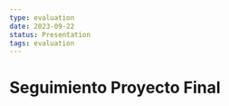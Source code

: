 ```yaml
---
type: evaluation
date: 2023-09-22
status: Presentation
tags: evaluation
---
```

# Seguimiento Proyecto Final
